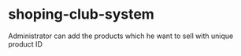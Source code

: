 # shoping-club-system
Administrator can add the products which he want to sell with unique product ID
